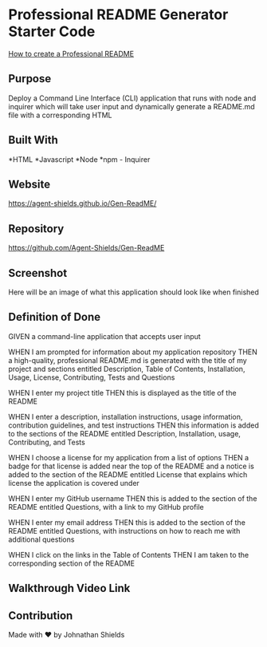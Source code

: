 # Professional README Generator Starter Code

[How to create a Professional README](https://coding-boot-camp.github.io/full-stack/github/professional-readme-guide)

## Purpose
Deploy a Command Line Interface (CLI) application that runs with node and inquirer which will take user input and dynamically generate a README.md file with a corresponding HTML

## Built With
*HTML
*Javascript
*Node
*npm - Inquirer

## Website
https://agent-shields.github.io/Gen-ReadME/

## Repository
https://github.com/Agent-Shields/Gen-ReadME

## Screenshot
Here will be an image of what this application should look like when finished
<!-- ![image](assets/images/WeatherTrackerProof.PNG) -->

## Definition of Done

GIVEN a command-line application that accepts user input

WHEN I am prompted for information about my application repository
THEN a high-quality, professional README.md is generated with the title of my project and sections entitled Description, Table of Contents, Installation, Usage, License, Contributing, Tests and Questions

WHEN I enter my project title
THEN this is displayed as the title of the README

WHEN I enter a description, installation instructions, usage information, contribution guidelines, and test instructions
THEN this information is added to the sections of the README entitled Description, Installation, usage, Contributing, and Tests

WHEN I choose a license for my application from a list of options
THEN a badge for that license is added near the top of the README and a notice is added to the section of the README entitled License that explains which license the application is covered under

WHEN I enter my GitHub username
THEN this is added to the section of the README entitled Questions, with a link to my GitHub profile

WHEN I enter my email address
THEN this is added to the section of the README entitled Questions, with instructions on how to reach me with additional questions

WHEN I click on the links in the Table of Contents
THEN I am taken to the corresponding section of the README

## Walkthrough Video Link

## Contribution
Made with ❤️ by Johnathan Shields 